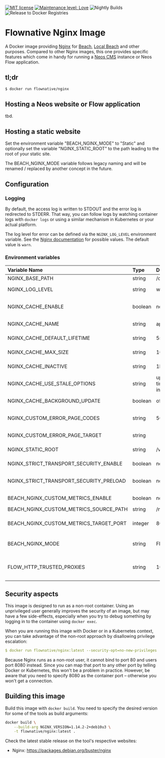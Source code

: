 [![MIT license](http://img.shields.io/badge/license-MIT-brightgreen.svg)](http://opensource.org/licenses/MIT)
[![Maintenance level: Love](https://img.shields.io/badge/maintenance-%E2%99%A1%E2%99%A1%E2%99%A1-ff69b4.svg)](https://www.flownative.com/en/products/open-source.html)
![Nightly Builds](https://github.com/flownative/docker-nginx/workflows/Nightly%20Builds/badge.svg)
![Release to Docker Registries](https://github.com/flownative/docker-nginx/workflows/Release%20to%20Docker%20Registries/badge.svg)

# Flownative Nginx Image

A Docker image providing [Nginx](https://nginx.org) for [Beach](https://www.flownative.com/beach),
[Local Beach](https://www.flownative.com/localbeach) and other purposes. Compared to other
Nginx images, this one provides specific features which come in handy for running a
[Neos CMS](https://www.neos.io) instance or Neos Flow application.

## tl;dr

```bash
$ docker run flownative/nginx
```

## Hosting a Neos website or Flow application

tbd.

## Hosting a static website

Set the environment variable "BEACH_NGINX_MODE" to "Static" and
optionally set the variable "NGINX_STATIC_ROOT" to the path leading to
the root of your static site.

The BEACH_NGINX_MODE variable follows legacy naming and will be renamed
/ replaced by another concept in the future.

## Configuration

### Logging

By default, the access log is written to STDOUT and the error log is
redirected to STDERR. That way, you can follow logs by watching
container logs with `docker logs` or using a similar mechanism in
Kubernetes or your actual platform.

The log level for error can be defined via the `NGINX_LOG_LEVEL`
environment variable. See the
[Nginx documentation](https://docs.nginx.com/nginx/admin-guide/monitoring/logging/)
for possible values. The default value is `warn`.

### Environment variables

| Variable Name                           | Type    | Default                               | Description                                                                                         |
|:----------------------------------------|:--------|:--------------------------------------|:----------------------------------------------------------------------------------------------------|
| NGINX_BASE_PATH                         | string  | /opt/flownative/nginx                 | Base path for Nginx                                                                                 |
| NGINX_LOG_LEVEL                         | string  | warn                                  | Nginx log level (see [documentation](https://docs.nginx.com/nginx/admin-guide/monitoring/logging/)) |
| NGINX_CACHE_ENABLE                      | boolean | no                                    | If the FastCGI cache should be enabled; see section about caching                                   |
| NGINX_CACHE_NAME                        | string  | application                           | Name of the memory zone Nginx should use for caching                                                |
| NGINX_CACHE_DEFAULT_LIFETIME            | string  | 5s                                    | Default cache lifetime to use when caching is enabled                                               |
| NGINX_CACHE_MAX_SIZE                    | string  | 1024m                                 | Maximum memory size for the FastCGI cache                                                           |
| NGINX_CACHE_INACTIVE                    | string  | 1h                                    | Time after which cache entries are removed automatically                                            |
| NGINX_CACHE_USE_STALE_OPTIONS           | string  | updating error timeout invalid_header | Options to pass to the `fastcgi_cache_use_stale` directive                                          |
| NGINX_CACHE_BACKGROUND_UPDATE           | boolean | off                                   | If background updates should be enabled                                                             |
| NGINX_CUSTOM_ERROR_PAGE_CODES           | string  | 500 501 502 503                       | FastCGI error codes which should redirect to the custom error page                                  |
| NGINX_CUSTOM_ERROR_PAGE_TARGET          | string  |                                       | Upstream URL to use for custom FastCGI error pages                                                  |
| NGINX_STATIC_ROOT                       | string  | /var/www/html                         | Document root path for when BEACH_NGINX_MODE is "Static"                                            |
| NGINX_STRICT_TRANSPORT_SECURITY_ENABLE  | boolean | no                                    | If Strict-Transport-Security headers should be sent (HSTS)                                          |
| NGINX_STRICT_TRANSPORT_SECURITY_PRELOAD | boolean | no                                    | If site should be added to list of HTTPS-only sites by Google and others                            |
| BEACH_NGINX_CUSTOM_METRICS_ENABLE       | boolean | no                                    | If support for a custom metrics endpoint should be enabled                                          |
| BEACH_NGINX_CUSTOM_METRICS_SOURCE_PATH  | string  | /metrics                              | Path where metrics are located                                                                      |
| BEACH_NGINX_CUSTOM_METRICS_TARGET_PORT  | integer | 8082                                  | Port at which Nginx should listen to provide the metrics for scraping                               |
| BEACH_NGINX_MODE                        | string  | Flow                                  | Either "Flow" or "Static"; this variable is going to be renamed in the future                       |
| FLOW_HTTP_TRUSTED_PROXIES               | string  | 10.0.0.0/8                            | Nginx passes FLOW_HTTP_TRUSTED_PROXIES to the virtual host using the value of this variable         |

## Security aspects

This image is designed to run as a non-root container. Using an
unprivileged user generally improves the security of an image, but may
have a few side-effects, especially when you try to debug something by
logging in to the container using `docker exec`.

When you are running this image with Docker or in a Kubernetes context,
you can take advantage of the non-root approach by disallowing privilege
escalation:

```yaml
$ docker run flownative/nginx:latest --security-opt=no-new-privileges
```

Because Nginx runs as a non-root user, it cannot bind to port 80 and
users port 8080 instead. Since you can map that port to any other port
by telling Docker or Kubernetes, this won't be a problem in practice.
However, be aware that you need to specify 8080 as the container port –
otherwise you won't get a connection.

## Building this image

Build this image with `docker build`. You need to specify the desired
version for some of the tools as build arguments:

```bash
docker build \
    --build-arg NGINX_VERSION=1.14.2-2+deb10u3 \
    -t flownative/nginx:latest .
```

Check the latest stable release on the tool's respective websites:

- Nginx: https://packages.debian.org/buster/nginx
